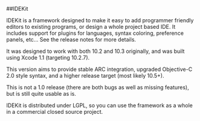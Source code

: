 ##IDEKit

IDEKit is a framework designed to make it easy to add programmer friendly editors to existing programs, or design a whole project based IDE.  It includes support for plugins for languages, syntax coloring, preference panels, etc...  See the release notes for more details.

It was designed to work with both 10.2 and 10.3 originally, and was built using Xcode 1.1 (targeting 10.2.7).

This version aims to provide stable ARC integration, upgraded Objective-C 2.0 style syntax, and a higher release target (most likely 10.5+).

This is not a 1.0 release (there are both bugs as well as missing features), but is still quite usable as is.

IDEKit is distributed under LGPL, so you can use the framework as a whole in a commercial closed source project.
